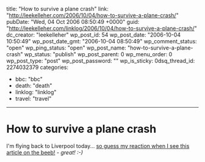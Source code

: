 title: "How to survive a plane crash"
link: "http://leekelleher.com/2006/10/04/how-to-survive-a-plane-crash/"
pubDate: "Wed, 04 Oct 2006 08:50:49 +0000"
guid: "http://leekelleher.com/linklog/2006/10/04/how-to-survive-a-plane-crash/"
dc_creator: "leekelleher"
wp_post_id: 54
wp_post_date: "2006-10-04 10:50:49"
wp_post_date_gmt: "2006-10-04 08:50:49"
wp_comment_status: "open"
wp_ping_status: "open"
wp_post_name: "how-to-survive-a-plane-crash"
wp_status: "publish"
wp_post_parent: 0
wp_menu_order: 0
wp_post_type: "post"
wp_post_password: ""
wp_is_sticky: 0dsq_thread_id: 2274032379
categories:
  - bbc: "bbc"
  - death: "death"
  - linklog: "linklog"
  - travel: "travel"

---

# How to survive a plane crash

I'm flying back to Liverpool today... <a href="http://news.bbc.co.uk/1/hi/magazine/5402342.stm" >so guess my reaction when I see this article on the beeb!</a><i> - great! :-)</i>